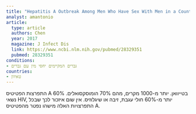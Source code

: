 ```yaml
---
title: "Hepatitis A Outbreak Among Men Who Have Sex With Men in a Country of Low Endemicity of Hepatitis A Infection"
analyst: amantonio
article:
  type: article
  authors: Chen
  year: 2017
  magazine: J Infect Dis
  link: https://www.ncbi.nlm.nih.gov/pubmed/28329351
  pubmed: 28329351
conditions:
- גברים המקיימים יחסי מין עם גברים
countries:
- טאיוון
---
```


התפרצות הפטיטיס A בטייוואן. יותר מ-1000 מקרים, מהם 70% הומוסקסואלים. 60% נשאי HIV, יותר מ-60% חולי עגבת, זיבה או שיגלוזיס.
אין שום איזכור לכך שבכל התפרצויות האלה מישהו נפטר מהפטיטיס A.
